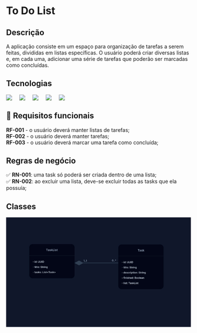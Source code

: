 # To Do List
## Descrição
A aplicação consiste em um espaço para organização de tarefas a serem feitas, divididas em listas específicas. O usuário poderá criar diversas listas e, em cada uma, adicionar uma série de tarefas que poderão ser marcadas como concluídas.
## Tecnologias
<div style="display:flex; gap:'20px';">
<img src="https://seeklogo.com/images/V/vuetify-logo-3BCF73C928-seeklogo.com.png" margin-right="20px" width="36px"/>
<img src="https://seeklogo.com/images/V/vuejs-logo-17D586B587-seeklogo.com.png" width="36px"/>
<img src="https://seeklogo.com/images/T/typescript-logo-B29A3F462D-seeklogo.com.png" width="36px"/>
<img src="https://seeklogo.com/images/S/spring-logo-9A2BC78AAF-seeklogo.com.png" width="36px"/>
<img src="https://seeklogo.com/images/P/postgresql-logo-5309879B58-seeklogo.com.png" width="36px"/>
</div>

## 🚀 Requisitos funcionais
**RF-001** - o usuário deverá manter listas de tarefas;
</br>
**RF-002** - o usuário deverá manter tarefas;
</br>
**RF-003** - o usuário deverá marcar uma tarefa como concluída;
</br>
## Regras de negócio
✅ **RN-001**: uma task só poderá ser criada dentro de uma lista;
</br>
✅ **RN-002**: ao excluir uma lista, deve-se excluir todas as tasks que ela possuía;
</br>
## Classes
<img src="./assets/classes.jpg"/>
